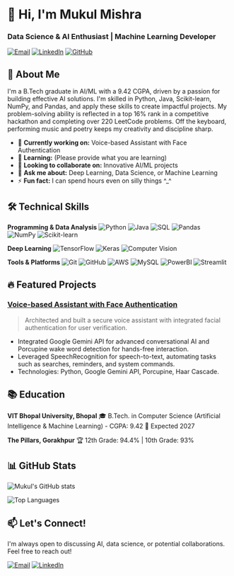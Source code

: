 # 👋 Hi, I'm Mukul Mishra
### Data Science & AI Enthusiast | Machine Learning Developer

[![Email](https://img.shields.io/badge/Email-mishra123best@gmail.com-D14836?style=flat&logo=gmail&logoColor=white)](mailto:mishra123best@gmail.com)
[![LinkedIn](https://img.shields.io/badge/LinkedIn-Mukul_Mishra-0077B5?style=flat&logo=linkedin&logoColor=white)](https://www.linkedin.com/in/mukulmishracs/)
[![GitHub](https://img.shields.io/badge/GitHub-Mishra123456-181717?style=flat&logo=github&logoColor=white)](https://github.com/Mishra123456)

## 🚀 About Me

I'm a B.Tech graduate in AI/ML with a 9.42 CGPA, driven by a passion for building effective AI solutions. I'm skilled in Python, Java, Scikit-learn, NumPy, and Pandas, and apply these skills to create impactful projects. My problem-solving ability is reflected in a top 16% rank in a competitive hackathon and completing over 220 LeetCode problems. Off the keyboard, performing music and poetry keeps my creativity and discipline sharp.

- 🔭 **Currently working on:** Voice-based Assistant with Face Authentication
- 🌱 **Learning:** (Please provide what you are learning)
- 👯 **Looking to collaborate on:** Innovative AI/ML projects
- 💬 **Ask me about:** Deep Learning, Data Science, or Machine Learning
- ⚡ **Fun fact:** I can spend hours even on silly things ^_^

## 🛠️ Technical Skills

**Programming & Data Analysis**
![Python](https://img.shields.io/badge/Python-3776AB?style=for-the-badge&logo=python&logoColor=white)
![Java](https://img.shields.io/badge/Java-ED8B00?style=for-the-badge&logo=openjdk&logoColor=white)
![SQL](https://img.shields.io/badge/SQL-4479A1?style=for-the-badge&logo=sqlite&logoColor=white)
![Pandas](https://img.shields.io/badge/Pandas-150458?style=for-the-badge&logo=pandas&logoColor=white)
![NumPy](https://img.shields.io/badge/NumPy-013243?style=for-the-badge&logo=numpy&logoColor=white)
![Scikit-learn](https://img.shields.io/badge/Scikit_learn-F7931E?style=for-the-badge&logo=scikit-learn&logoColor=white)

**Deep Learning**
![TensorFlow](https://img.shields.io/badge/TensorFlow-FF6F00?style=for-the-badge&logo=tensorflow&logoColor=white)
![Keras](https://img.shields.io/badge/Keras-D00000?style=for-the-badge&logo=keras&logoColor=white)
![Computer Vision](https://img.shields.io/badge/Computer_Vision-5C2D91?style=for-the-badge)

**Tools & Platforms**
![Git](https://img.shields.io/badge/Git-F05032?style=for-the-badge&logo=git&logoColor=white)
![GitHub](https://img.shields.io/badge/GitHub-181717?style=for-the-badge&logo=github&logoColor=white)
![AWS](https://img.shields.io/badge/AWS-232F3E?style=for-the-badge&logo=amazon-aws&logoColor=white)
![MySQL](https://img.shields.io/badge/MySQL-4479A1?style=for-the-badge&logo=mysql&logoColor=white)
![PowerBI](https://img.shields.io/badge/Power_BI-F2C811?style=for-the-badge&logo=power-bi&logoColor=white)
![Streamlit](https://img.shields.io/badge/Streamlit-FF4B4B?style=for-the-badge&logo=streamlit&logoColor=white)

## 🔥 Featured Projects

### [Voice-based Assistant with Face Authentication](https://github.com/Mishra123456/JARVIS-main)
> Architected and built a secure voice assistant with integrated facial authentication for user verification.
- Integrated Google Gemini API for advanced conversational AI and Porcupine wake word detection for hands-free interaction.
- Leveraged SpeechRecognition for speech-to-text, automating tasks such as searches, reminders, and system commands.
- Technologies: Python, Google Gemini API, Porcupine, Haar Cascade.

## 📚 Education

**VIT Bhopal University, Bhopal**
🎓 B.Tech. in Computer Science (Artificial Intelligence & Machine Learning) - CGPA: 9.42
📅 Expected 2027

**The Pillars, Gorakhpur**
🏆 12th Grade: 94.4% | 10th Grade: 93%

## 📊 GitHub Stats

![Mukul's GitHub stats](https://github-readme-stats.vercel.app/api?username=Mishra123456&show_icons=true&theme=radical)

![Top Languages](https://github-readme-stats.vercel.app/api/top-langs/?username=Mishra123456&layout=compact&theme=radical)

## 📫 Let's Connect!
I'm always open to discussing AI, data science, or potential collaborations. Feel free to reach out!

[![Email](https://img.shields.io/badge/Email-mishra123best@gmail.com-D14836?style=for-the-badge&logo=gmail&logoColor=white)](mailto:mishra123best@gmail.com)
[![LinkedIn](https://img.shields.io/badge/LinkedIn-Mukul_Mishra-0077B5?style=for-the-badge&logo=linkedin&logoColor=white)](https://www.linkedin.com/in/mukulmishracs/)
